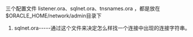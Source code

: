 三个配置文件 listener.ora、sqlnet.ora、tnsnames.ora ，都是放在$ORACLE_HOME/network/admin目录下
1.  sqlnet.ora-----通过这个文件来决定怎么样找一个连接中出现的连接字符串。 